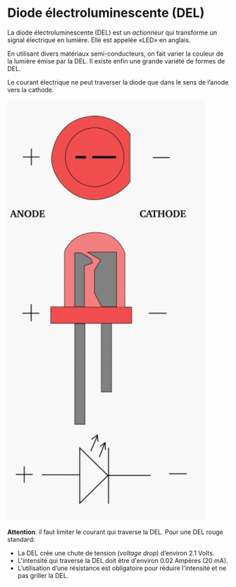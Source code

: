 # Diode électroluminescente (DEL)

La diode électroluminescente (DEL) est un *actionneur* qui transforme un signal électrique en lumière. Elle est appelée «LED» en anglais. 

En utilisant divers matériaux semi-conducteurs, on fait varier la couleur de la lumière émise par la DEL. Il existe enfin une grande variété de formes de DEL.

Le courant électrique ne peut traverser la diode que dans le sens de l’anode vers la cathode.

![Une DEL](del.svg)

**Attention**: il faut limiter le courant qui traverse la DEL. Pour une DEL rouge standard:
* La DEL crée une chute de tension (*voltage drop*) d’environ 2.1 Volts.
* L'intensité qui traverse la DEL doit être d'environ 0.02 Ampères (20 mA). 
* L’utilisation d’une résistance est obligatoire pour réduire l'intensité et ne pas griller la DEL.

